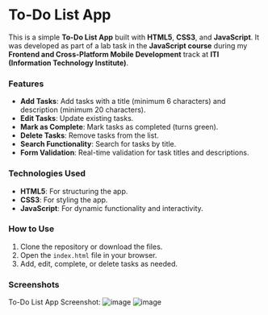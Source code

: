 # **To-Do List App**  

This is a simple **To-Do List App** built with **HTML5**, **CSS3**, and **JavaScript**. It was developed as part of a lab task in the **JavaScript course** during my **Frontend and Cross-Platform Mobile Development** track at **ITI (Information Technology Institute)**.  

### **Features**  
- **Add Tasks**: Add tasks with a title (minimum 6 characters) and description (minimum 20 characters).  
- **Edit Tasks**: Update existing tasks.  
- **Mark as Complete**: Mark tasks as completed (turns green).  
- **Delete Tasks**: Remove tasks from the list.  
- **Search Functionality**: Search for tasks by title.  
- **Form Validation**: Real-time validation for task titles and descriptions.  

### **Technologies Used**  
- **HTML5**: For structuring the app.  
- **CSS3**: For styling the app.  
- **JavaScript**: For dynamic functionality and interactivity.  

### **How to Use**  
1. Clone the repository or download the files.  
2. Open the `index.html` file in your browser.  
3. Add, edit, complete, or delete tasks as needed.  

### **Screenshots**  
To-Do List App Screenshot: ![image](https://github.com/user-attachments/assets/744fbee9-3540-4fe0-abf3-3f2aaad7e87c) ![image](https://github.com/user-attachments/assets/bb26fb0f-e140-4a36-9986-428f4326c834)

